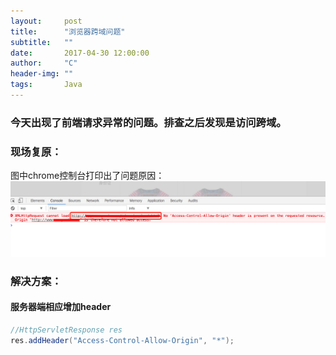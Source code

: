 ```yaml
---
layout:     post
title:      "浏览器跨域问题"
subtitle:   ""
date:       2017-04-30 12:00:00
author:     "C"
header-img: ""
tags:       Java
---
```


### 今天出现了前端请求异常的问题。排查之后发现是访问跨域。
### 现场复原：
图中chrome控制台打印出了问题原因：
<img src="/assets/images/img-跨域-01.png">

### 解决方案：
#### 服务器端相应增加header
```java
//HttpServletResponse res
res.addHeader("Access-Control-Allow-Origin", "*");
```

